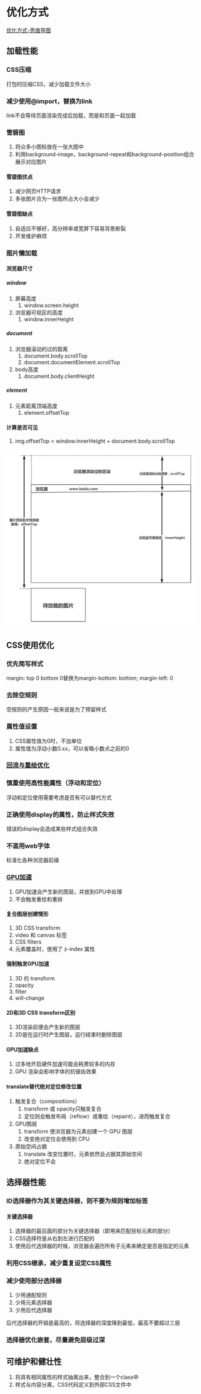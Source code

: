 # 优化方式

[优化方式-思维导图](./mind/09-优化方式.html)

## 加载性能

### CSS压缩

打包时压缩CSS，减少加载文件大小

### 减少使用@import，替换为link

link不会等待页面渲染完成后加载，而是和页面一起加载

### 雪碧图

1. 将众多小图标放在一张大图中
2. 利用background-image，background-repeat和background-position组合展示对应图片

#### 雪碧图优点

1. 减少网页HTTP请求
2. 多张图片合为一张图所占大小会减少

#### 雪碧图缺点

1. 自适应不够好，高分辨率或宽屏下容易背景断裂
2. 开发维护麻烦

### 图片懒加载

#### 浏览器尺寸

##### window

1. 屏幕高度
   1. window.screen.height
2. 浏览器可视区的高度
   1. window.innerHeight

##### document

1. 浏览器滚动的过的距离
   1. document.body.scrollTop
   2. document.documentElement.scrollTop
2. body高度
   1. document.body.clientHeight

##### element

1. 元素距离顶端高度
   1. element.offsetTop

#### 计算是否可见

1. img.offsetTop < window.innerHeight + document.body.scrollTop

![可视区域判断](assets/02-可视区域判断.png)

## CSS使用优化

### 优先简写样式

margin: top 0 bottom 0替换为margin-bottom: bottom; margin-left: 0

### 去除空规则

空规则的产生原因一般来说是为了预留样式

### 属性值设置

1. CSS属性值为0时，不加单位
2. 属性值为浮动小数0.xx，可以省略小数点之前的0

### [回流与重绘优化](../浏览器原理/03-渲染原理.md)

### 慎重使用高性能属性（浮动和定位）

浮动和定位使用需要考虑是否有可以替代方式

### 正确使用display的属性，防止样式失效

错误的display会造成某些样式组合失效

### 不滥用web字体

标准化各种浏览器前缀

### [GPU加速](https://lz5z.com/Web%E6%80%A7%E8%83%BD%E4%BC%98%E5%8C%96-CSS3%E7%A1%AC%E4%BB%B6%E5%8A%A0%E9%80%9F/)

1. GPU加速会产生新的图层，并放到GPU中处理
2. 不会触发重绘和重排

#### 复合图层创建情形

1. 3D CSS transform
2. video 和 canvas 标签
3. CSS filters
4. 元素覆盖时，使用了 z-index 属性

#### 强制触发GPU加速

1. 3D 的 transform
2. opacity
3. filter
4. will-change

#### 2D和3D CSS transform区别

1. 3D渲染前便会产生新的图层
2. 2D是在运行时产生图层，运行结束时删除图层

#### GPU加速缺点

1. 过多地开启硬件加速可能会耗费较多的内存
2. GPU 渲染会影响字体的抗锯齿效果

#### translate替代绝对定位修改位置

1. 触发复合（compositions）
   1. transform 或 opacity只触发复合
   2. 定位则会触发布局（reflow）或重绘（repaint），进而触发复合
2. GPU图层
   1. transform 使浏览器为元素创建⼀个 GPU 图层
   2. 改变绝对定位会使⽤到 CPU
3. 原始空间占据
   1. translate 改变位置时，元素依然会占据其原始空间
   2. 绝对定位不会

## 选择器性能

### ID选择器作为其关键选择器，则不要为规则增加标签

#### 关键选择器

1. 选择器的最后面的部分为关键选择器（即用来匹配目标元素的部分）
2. CSS选择符是从右到左进行匹配的
3. 使用后代选择器的时候，浏览器会遍历所有子元素来确定是否是指定的元素

### 利用CSS继承，减少重复设定CSS属性

### 减少使用部分选择器

1. 少用通配规则
2. 少用元素选择器
3. 少用后代选择器

后代选择器的开销是最高的，将选择器的深度降到最低，最高不要超过三层

### 选择器优化嵌套，尽量避免层级过深

## 可维护和健壮性

1. 将具有相同属性的样式抽离出来，整合到一个class中
2. 样式与内容分离，CSS代码定义到外部CSS文件中
